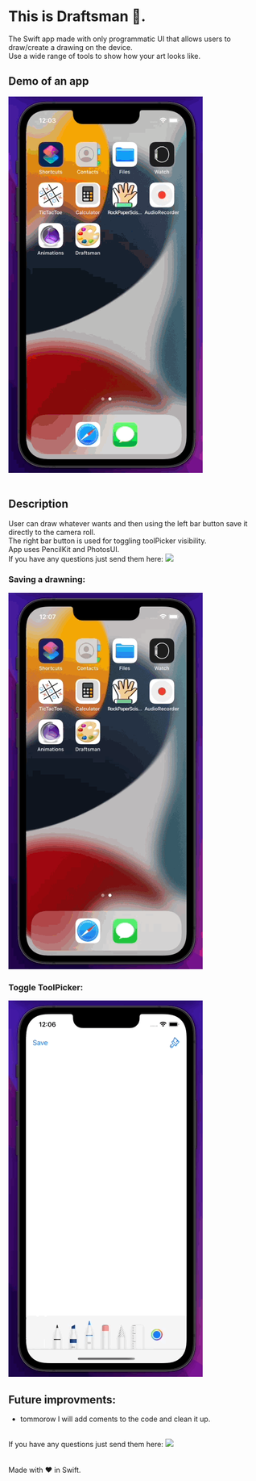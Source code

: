 # This is Draftsman 🎨.
The Swift app made with only programmatic UI that allows users to draw/create a drawing on the device. </br>
Use a wide range of tools to show how your art looks like. </br>

## Demo of an app
<img src="readme_files/DRAW_DEMO.gif" alt="demo_gif" width="386"/> </br></br>

## Description 
User can draw whatever wants and then using the left bar button save it directly to the camera roll. </br>
The right bar button is used for toggling toolPicker visibility. </br>
App uses PencilKit and PhotosUI. </br>
If you have any questions just send them here: <a href="mailto:pawelbrzozowskigplus@gmail.com" > <img src="https://img.shields.io/badge/Gmail-D14836?style=for-the-badge&logo=gmail&logoColor=white" /> </a> </br>

### Saving a drawning:
<img src="readme_files/DRAW_SAVE.gif" alt="demo_gif" width="386"/> </br>

### Toggle ToolPicker:
<img src="readme_files/DRAW_SHOW.gif" alt="demo_gif" width="386"/> </br>

## Future improvments:
- tommorow I will add coments to the code and clean it up.
</br> 
If you have any questions just send them here: <a href="mailto:pawelbrzozowskigplus@gmail.com" > <img src="https://img.shields.io/badge/Gmail-D14836?style=for-the-badge&logo=gmail&logoColor=white" /> </a>
</br></br></br>
Made with ♥️ in Swift.
